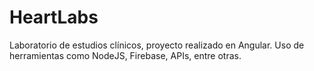# HeartLabs
Laboratorio de estudios clínicos, proyecto realizado en Angular. Uso de herramientas como NodeJS, Firebase, APIs, entre otras.  
